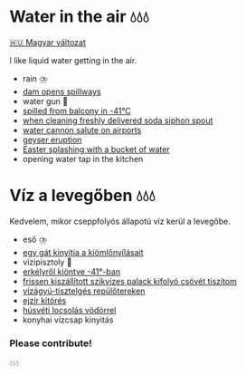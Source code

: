 # Water in the air 💧💧💧

[🇭🇺 Magyar változat](#víz-a-levegőben-)

I like liquid water getting in the air.

- rain ⛈️
- [dam opens spillways](https://odysee.com/@RT:fd/china_dam_2206:4)
- water gun 🔫
- [spilled from balcony in -41°С](https://www.youtube.com/watch?v=AzKr1QmuBh8)
- [when cleaning freshly delivered soda siphon spout](https://cdn.kifli.hu/images/grocery/products/52565/52565-1602774317.jpg)
- [water cannon salute on airports](https://www.youtube.com/watch?v=wd8faWuCjdo)
- [geyser eruption](https://www.youtube.com/watch?v=JagzNA2oG20)
- [Easter splashing with a bucket of water](https://www.youtube.com/watch?v=V18f9vLo1z4)
- opening water tap in the kitchen

# Víz a levegőben 💧💧💧

Kedvelem, mikor cseppfolyós állapotú víz kerül a levegőbe.

- eső ⛈️
- [egy gát kinyitja a kiömlőnyílásait](https://odysee.com/@RT:fd/china_dam_2206:4)
- vízipisztoly 🔫
- [erkélyről kiöntve -41°-ban](https://www.youtube.com/watch?v=AzKr1QmuBh8)
- [frissen kiszállított szikvizes palack kifolyó csövét tiszítom](https://cdn.kifli.hu/images/grocery/products/52565/52565-1602774317.jpg)
- [vízágyú-tisztelgés repülőtereken](https://www.youtube.com/watch?v=wd8faWuCjdo)
- [ejzír kitörés](https://www.youtube.com/watch?v=JagzNA2oG20)
- [húsvéti locsolás vödörrel](https://www.youtube.com/watch?v=V18f9vLo1z4)
- konyhai vízcsap kinyitás

### Please contribute!

💧💧💧
